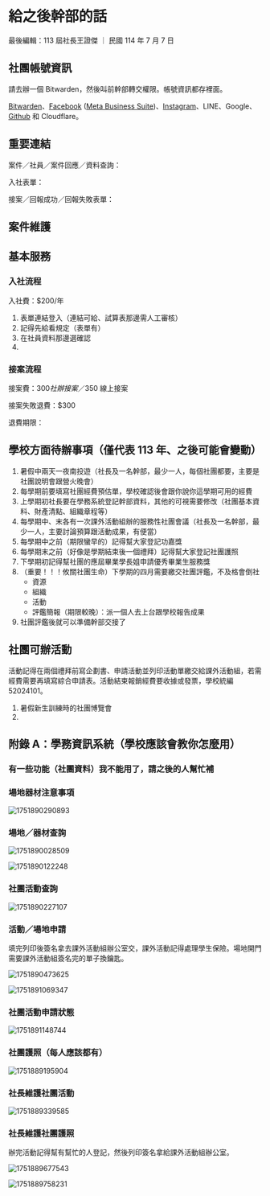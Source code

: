 # 給之後幹部的話

最後編輯：113 屆社長王證傑 ｜ 民國 114 年 7 月 7 日

## 社團帳號資訊

請去辦一個 Bitwarden，然後叫前幹部轉交權限。帳號資訊都存裡面。

[Bitwarden](https://vault.bitwarden.com/#/organizations/76bd93b8-0551-4d3a-ad65-b30f007db720)、[Facebook](https://www.facebook.com/nchuscc) ([Meta Business Suite](https://business.facebook.com/latest/home?asset_id=405391942846178))、[Instagram](https://www.instagram.com/nchu_tutorclub)、LINE、Google、[Github](https://github.com/NCHU-TSC) 和 Cloudflare。

## 重要連結

案件／社員／案件回應／資料查詢：

入社表單：

接案／回報成功／回報失敗表單：

## 案件維護

## 基本服務

### 入社流程

入社費：$200/年

1. 表單連結登入（連結可給、試算表那邊需人工審核）
2. 記得先給看規定（表單有）
3. 在社員資料那邊選確認
4. 

### 接案流程

接案費：$300 社辦接案／$350 線上接案

接案失敗退費：$300

退費期限：

## 學校方面待辦事項（僅代表 113 年、之後可能會變動）

1. 暑假中兩天一夜南投遊（社長及一名幹部，最少一人，每個社團都要，主要是社團說明會跟營火晚會）
2. 每學期前要填寫社團經費預估單，學校確認後會跟你說你這學期可用的經費
3. 上學期初社長要在學務系統登記幹部資料，其他的可視需要修改（社團基本資料、財產清點、組織章程等）
4. 每學期中、末各有一次課外活動組辦的服務性社團會議（社長及一名幹部，最少一人，主要討論預算跟活動成果，有便當）
5. 每學期中之前（期限蠻早的）記得幫大家登記功嘉獎
6. 每學期末之前（好像是學期結束後一個禮拜）記得幫大家登記社團護照
7. 下學期初記得幫社團的應屆畢業學長姐申請優秀畢業生服務獎
8. （重要！！！攸關社團生命）下學期的四月需要繳交社團評鑑，不及格會倒社
   * 資源
   * 組織
   * 活動
   * 評鑑簡報（期限較晚）：派一個人去上台跟學校報告成果
9. 社團評鑑後就可以準備幹部交接了

## 社團可辦活動

活動記得在兩個禮拜前寫企劃書、申請活動並列印活動單繳交給課外活動組，若需經費需要再填寫綜合申請表。活動結束報銷經費要收據或發票，學校統編 52024101。

1. 暑假新生訓練時的社團博覽會
2. 

## 附錄 A：學務資訊系統（學校應該會教你怎麼用）

### 有一些功能（社團資料）我不能用了，請之後的人幫忙補

### 場地器材注意事項

![1751890290893](image/給之後幹部的話/1751890290893.png)

### 場地／器材查詢

![1751890028509](image/給之後幹部的話/1751890028509.png)

![1751890122248](image/給之後幹部的話/1751890122248.png)

### 社團活動查詢

![1751890227107](image/給之後幹部的話/1751890227107.png)

### 活動／場地申請

填完列印後簽名拿去課外活動組辦公室交，課外活動記得處理學生保險。場地開門需要課外活動組簽名完的單子換鑰匙。

![1751890473625](image/給之後幹部的話/1751890473625.png)

![1751891069347](image/給之後幹部的話/1751891069347.png)

### 社團活動申請狀態

![1751891148744](image/給之後幹部的話/1751891148744.png)

### 社團護照（每人應該都有）

![1751889195904](image/給之後幹部的話/1751889195904.png)

### 社長維護社團活動

![1751889339585](image/給之後幹部的話/1751889339585.png)

### 社長維護社團護照

辦完活動記得幫有幫忙的人登記，然後列印簽名拿給課外活動組辦公室。

![1751889677543](image/給之後幹部的話/1751889677543.png)

![1751889758231](image/給之後幹部的話/1751889758231.png)
